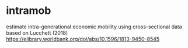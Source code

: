 # intramob
estimate intra-generational economic mobility using cross-sectional data based on Lucchett (2018) https://elibrary.worldbank.org/doi/abs/10.1596/1813-9450-8545 
